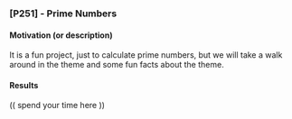 ### [P251] - Prime Numbers

#### Motivation (or description)
It is a fun project, just to calculate prime numbers, but we will take a walk around in the theme and some fun facts about the theme.

#### Results
(( spend your time here ))

